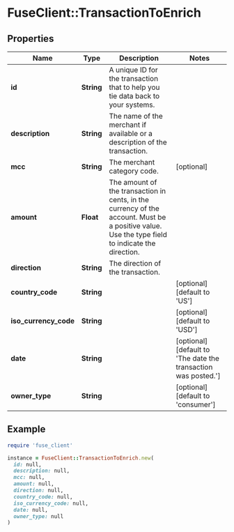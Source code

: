 # FuseClient::TransactionToEnrich

## Properties

| Name | Type | Description | Notes |
| ---- | ---- | ----------- | ----- |
| **id** | **String** | A unique ID for the transaction that to help you tie data back to your systems. |  |
| **description** | **String** | The name of the merchant if available or a description of the transaction. |  |
| **mcc** | **String** | The merchant category code. | [optional] |
| **amount** | **Float** | The amount of the transaction in cents, in the currency of the account. Must be a positive value. Use the type field to indicate the direction. |  |
| **direction** | **String** | The direction of the transaction. |  |
| **country_code** | **String** |  | [optional][default to &#39;US&#39;] |
| **iso_currency_code** | **String** |  | [optional][default to &#39;USD&#39;] |
| **date** | **String** |  | [optional][default to &#39;The date the transaction was posted.&#39;] |
| **owner_type** | **String** |  | [optional][default to &#39;consumer&#39;] |

## Example

```ruby
require 'fuse_client'

instance = FuseClient::TransactionToEnrich.new(
  id: null,
  description: null,
  mcc: null,
  amount: null,
  direction: null,
  country_code: null,
  iso_currency_code: null,
  date: null,
  owner_type: null
)
```

